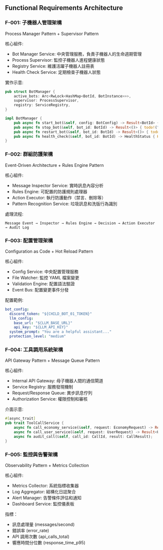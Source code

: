 ## Functional Requirements Architecture


### F-001: 子機器人管理架構

Process Manager Pattern + Supervisor Pattern

核心組件:
- Bot Manager Service: 中央管理服務，負責子機器人的生命週期管理
- Process Supervisor: 監控子機器人進程健康狀態
- Registry Service: 維護活躍子機器人註冊表  
- Health Check Service: 定期檢查子機器人狀態

實作示意:

```rust
pub struct BotManager {
    active_bots: Arc<RwLock<HashMap<BotId, BotInstance>>>,
    supervisor: ProcessSupervisor,
    registry: ServiceRegistry,
}

impl BotManager {
    pub async fn start_bot(&self, config: BotConfig) -> Result<BotId> { todo!("start") }
    pub async fn stop_bot(&self, bot_id: BotId) -> Result<()> { todo!("stop") }
    pub async fn restart_bot(&self, bot_id: BotId) -> Result<()> { todo!("restart") }
    pub async fn health_check(&self, bot_id: BotId) -> HealthStatus { HealthStatus::Healthy }
}
```

### F-002: 群組防護架構

Event-Driven Architecture + Rules Engine Pattern

核心組件:
- Message Inspector Service: 實時訊息內容分析
- Rules Engine: 可配置的防護規則處理器
- Action Executor: 執行防護動作（禁言、刪除等）
- Pattern Recognition Service: 垃圾訊息和洗版行為識別

處理流程:

```
Message Event → Inspector → Rules Engine → Decision → Action Executor → Audit Log
```

### F-003: 配置管理架構  

Configuration as Code + Hot Reload Pattern

核心組件:
- Config Service: 中央配置管理服務
- File Watcher: 監控 YAML 檔案變更
- Validation Engine: 配置語法驗證
- Event Bus: 配置變更事件分發

配置範例:

```yaml
bot_config:
  discord_token: "${CHILD_BOT_01_TOKEN}"
  llm_config:
    base_url: "${LLM_BASE_URL}"
    api_key: "${LLM_API_KEY}"
  system_prompt: "You are a helpful assistant..."
  protection_level: "medium"
```

### F-004: 工具調用系統架構

API Gateway Pattern + Message Queue Pattern

核心組件:
- Internal API Gateway: 母子機器人間的通信閘道
- Service Registry: 服務發現機制  
- Request/Response Queue: 異步訊息佇列
- Authorization Service: 權限控制和審核

介面示意:

```rust
#[async_trait]
pub trait ToolCallService {
    async fn call_economy_service(&self, request: EconomyRequest) -> Result<EconomyResponse>;
    async fn call_user_service(&self, request: UserRequest) -> Result<UserResponse>;
    async fn audit_call(&self, call_id: CallId, result: CallResult);
}
```

### F-005: 監控與告警架構

Observability Pattern + Metrics Collection

核心組件:
- Metrics Collector: 系統指標收集器
- Log Aggregator: 結構化日誌聚合
- Alert Manager: 告警條件評估和通知
- Dashboard Service: 監控儀表板

指標：
- 訊息處理量 (messages/second)
- 錯誤率 (error_rate)
- API 調用次數 (api_calls_total)
- 響應時間分位數 (response_time_p95)

